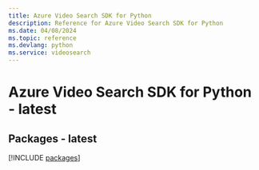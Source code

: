 ```yaml
---
title: Azure Video Search SDK for Python
description: Reference for Azure Video Search SDK for Python
ms.date: 04/08/2024
ms.topic: reference
ms.devlang: python
ms.service: videosearch
---
```

# Azure Video Search SDK for Python - latest
## Packages - latest
[!INCLUDE [packages](video-search-index.md)]